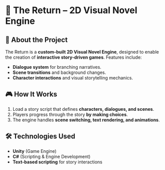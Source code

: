 # 📖 The Return – 2D Visual Novel Engine  

## 📜 About the Project  
The Return is a **custom-built 2D Visual Novel Engine**, designed to enable the creation of **interactive story-driven games**. Features include:  
- **Dialogue system** for branching narratives.  
- **Scene transitions** and background changes.  
- **Character interactions** and visual storytelling mechanics.  

## 🎮 How It Works  
1. Load a story script that defines **characters, dialogues, and scenes**.  
2. Players progress through the story **by making choices**.  
3. The engine handles **scene switching, text rendering, and animations**.  

## 🛠️ Technologies Used  
- **Unity** (Game Engine)  
- **C#** (Scripting & Engine Development)  
- **Text-based scripting** for story interactions  
